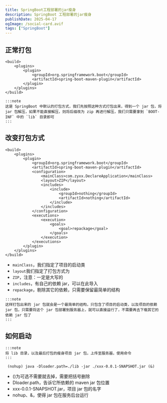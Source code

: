 ```yaml
---
title: SpringBoot工程部署的jar瘦身
description: SpringBoot 工程部署的jar瘦身
publishDate: 2025-04-17
ogImage: /social-card.avif
tags: ["SpringBoot"]
---
```


## 正常打包
```
<build>
    <plugins>
        <plugin>
            <groupId>org.springframework.boot</groupId>
            <artifactId>spring-boot-maven-plugin</artifactId>
        </plugin>
    </plugins>
</build>
```
```
:::note
这是 SpringBoot 中默认的打包方式，我们先按照这种方式打包出来，得到一个 jar 包，将 jar 包解压，如果不能直接解压，则将后缀改为 zip 再进行解压，我们只需要拿到 `BOOT-INF` 中的 `lib` 目录即可
:::
```
## 改变打包方式
```
<build>
    <plugins>
        <plugin>
            <groupId>org.springframework.boot</groupId>
            <artifactId>spring-boot-maven-plugin</artifactId>
            <configuration>
                <mainClass>com.zyxx.DeclareApplication</mainClass>
                <layout>ZIP</layout>
                <includes>
                    <include>
                        <groupId>nothing</groupId>
                        <artifactId>nothing</artifactId>
                    </include>
                </includes>
            </configuration>
            <executions>
                <execution>
                    <goals>
                        <goal>repackage</goal>
                    </goals>
                </execution>
            </executions>
        </plugin>
    </plugins>
</build>
```
- `mainClass`，我们指定了项目的启动类
- `layout`我们指定了打包方式为 
- `ZIP`，注意：一定是大写的
- `includes`，有自己的依赖 jar，可以在此导入
- `repackage`，剔除其它的依赖，只需要保留最简单的结构


```
:::note
这样打包出来的 jar 包就会是一个最简单的结构，只包含了项目的启动类，以及项目的依赖 jar 包，只需要将这个 jar 包部署到服务器上，就可以直接运行了，不需要再去下载其它的依赖 jar 包了
:::
```


## 如何启动
```
:::note
将 lib 目录，以及最后打包的瘦身项目 jar 包，上传至服务器，使用命令
:::
```

```
 (nohup) java -Dloader.path=./lib -jar ./xxx-0.0.1-SNAPSHOT.jar (&)
```
- ()为可选不需要就去掉，需要把括号删除
- Dloader.path，告诉它所依赖的 maven jar 包位置
- xxx-0.0.1-SNAPSHOT.jar，项目 jar 包的名字
- nohup、&，使得 jar 包在服务后台运行

